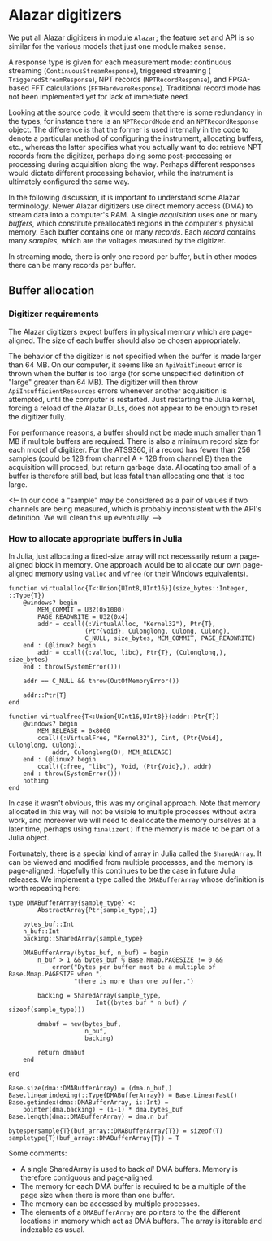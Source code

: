 
<a id='Alazar-digitizers-1'></a>

# Alazar digitizers


We put all Alazar digitizers in module `Alazar`; the feature set and API is so similar for the various models that just one module makes sense.


A response type is given for each measurement mode: continuous streaming (`ContinuousStreamResponse`), triggered streaming ( `TriggeredStreamResponse`), NPT records (`NPTRecordResponse`), and FPGA-based FFT calculations (`FFTHardwareResponse`). Traditional record mode has not been implemented yet for lack of immediate need.


Looking at the source code, it would seem that there is some redundancy in the types, for instance there is an `NPTRecordMode` and an `NPTRecordResponse` object. The difference is that the former is used internally in the code to denote a particular method of configuring the instrument, allocating buffers, etc., whereas the latter specifies what you actually want to do: retrieve NPT records from the digitizer, perhaps doing some post-processing or processing during acquisition along the way. Perhaps different responses would dictate different processing behavior, while the instrument is ultimately configured the same way.


In the following discussion, it is important to understand some Alazar terminology. Newer Alazar digitizers use direct memory access (DMA) to stream data into a computer's RAM. A single *acquisition* uses one or many *buffers*, which constitute preallocated regions in the computer's physical memory. Each buffer contains one or many *records*. Each *record* contains many *samples*, which are the voltages measured by the digitizer.


In streaming mode, there is only one record per buffer, but in other modes there can be many records per buffer.


<a id='Buffer-allocation-1'></a>

## Buffer allocation


<a id='Digitizer-requirements-1'></a>

### Digitizer requirements


The Alazar digitizers expect buffers in physical memory which are page-aligned. The size of each buffer should also be chosen appropriately.


The behavior of the digitizer is not specified when the buffer is made larger than 64 MB. On our computer, it seems like an `ApiWaitTimeout` error is thrown when the buffer is too large (for some unspecified definition of "large" greater than 64 MB). The digitizer will then throw `ApiInsufficientResources` errors whenever another acquisition is attempted, until the computer is restarted. Just restarting the Julia kernel, forcing a reload of the Alazar DLLs, does not appear to be enough to reset the digitizer fully.


For performance reasons, a buffer should not be made much smaller than 1 MB if mulitple buffers are required. There is also a minimum record size for each model of digitizer. For the ATS9360, if a record has fewer than 256 samples (could be 128 from channel A + 128 from channel B) then the acquisition will proceed, but return garbage data. Allocating too small of a buffer is therefore still bad, but less fatal than allocating one that is too large.


<!– In our code a "sample" may be considered as a pair of values if two channels are being measured, which is probably inconsistent with the API's definition. We will clean this up eventually. –>


<a id='How-to-allocate-appropriate-buffers-in-Julia-1'></a>

### How to allocate appropriate buffers in Julia


In Julia, just allocating a fixed-size array will not necessarily return a page-aligned block in memory. One approach would be to allocate our own page-aligned memory using `valloc` and `vfree` (or their Windows equivalents).


```
function virtualalloc{T<:Union{UInt8,UInt16}}(size_bytes::Integer, ::Type{T})
    @windows? begin
        MEM_COMMIT = U32(0x1000)
        PAGE_READWRITE = U32(0x4)
        addr = ccall((:VirtualAlloc, "Kernel32"), Ptr{T},
                     (Ptr{Void}, Culonglong, Culong, Culong),
                     C_NULL, size_bytes, MEM_COMMIT, PAGE_READWRITE)
    end : (@linux? begin
        addr = ccall((:valloc, libc), Ptr{T}, (Culonglong,), size_bytes)
    end : throw(SystemError()))

    addr == C_NULL && throw(OutOfMemoryError())

    addr::Ptr{T}
end

function virtualfree{T<:Union{UInt16,UInt8}}(addr::Ptr{T})
    @windows? begin
        MEM_RELEASE = 0x8000
        ccall((:VirtualFree, "Kernel32"), Cint, (Ptr{Void}, Culonglong, Culong),
            addr, Culonglong(0), MEM_RELEASE)
    end : (@linux? begin
        ccall((:free, "libc"), Void, (Ptr{Void},), addr)
    end : throw(SystemError()))
    nothing
end
```


In case it wasn't obvious, this was my original approach. Note that memory allocated in this way will not be visible to multiple processes without extra work, and moreover we will need to deallocate the memory ourselves at a later time, perhaps using `finalizer()` if the memory is made to be part of a Julia object.


Fortunately, there is a special kind of array in Julia called the `SharedArray`. It can be viewed and modified from multiple processes, and the memory is page-aligned. Hopefully this continues to be the case in future Julia releases. We implement a type called the `DMABufferArray` whose definition is worth repeating here:


```
type DMABufferArray{sample_type} <:
        AbstractArray{Ptr{sample_type},1}

    bytes_buf::Int
    n_buf::Int
    backing::SharedArray{sample_type}

    DMABufferArray(bytes_buf, n_buf) = begin
        n_buf > 1 && bytes_buf % Base.Mmap.PAGESIZE != 0 &&
            error("Bytes per buffer must be a multiple of Base.Mmap.PAGESIZE when ",
                  "there is more than one buffer.")

        backing = SharedArray(sample_type,
                        Int((bytes_buf * n_buf) / sizeof(sample_type)))

        dmabuf = new(bytes_buf,
                     n_buf,
                     backing)

        return dmabuf
    end

end

Base.size(dma::DMABufferArray) = (dma.n_buf,)
Base.linearindexing(::Type{DMABufferArray}) = Base.LinearFast()
Base.getindex(dma::DMABufferArray, i::Int) =
    pointer(dma.backing) + (i-1) * dma.bytes_buf
Base.length(dma::DMABufferArray) = dma.n_buf

bytespersample{T}(buf_array::DMABufferArray{T}) = sizeof(T)
sampletype{T}(buf_array::DMABufferArray{T}) = T
```


Some comments:


  * A single SharedArray is used to back *all* DMA buffers. Memory is therefore contiguous and page-aligned.
  * The memory for each DMA buffer is required to be a multiple of the page size when there is more than one buffer.
  * The memory can be accessed by multiple processes.
  * The elements of a `DMABufferArray` are pointers to the the different locations in memory which act as DMA buffers. The array is iterable and indexable as usual.

